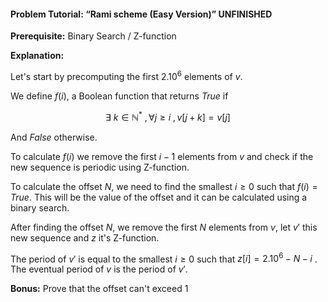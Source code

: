 #### Problem Tutorial: “Rami scheme (Easy Version)” UNFINISHED 

**Prerequisite:** Binary Search / Z-function

**Explanation:**

Let's start by precomputing the first $2.10^6$ elements of $v$. 

We define $f(i)$, a Boolean function that returns $True$ if

$$
\exists \ k \in \mathbb{N^*} \ , \forall j \ge i \ , v[j+k] = v[j]
$$

And $False$ otherwise.

To calculate $f(i)$ we remove the first $i-1$ elements from $v$ and check if the new sequence is periodic using Z-function.

To calculate the offset $N$, we need to find the smallest $i \ge 0$ such that $f(i) = True$. This will be the value of the offset and it can be calculated using a binary search.

After finding the offset $N$, we remove the first $N$ elements from $v$, let $v'$ this new sequence and $z$ it's Z-function.

The period of $v'$ is equal to the smallest $i \ge 0$ such that $z[i] = 2.10^6-N-i$ . The eventual period of $v$ is the period of $v'$. 

**Bonus:** Prove that the offset can't exceed 1
